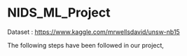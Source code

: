 # NIDS_ML_Project

Dataset : https://www.kaggle.com/mrwellsdavid/unsw-nb15 

The following steps have been followed in our project,

